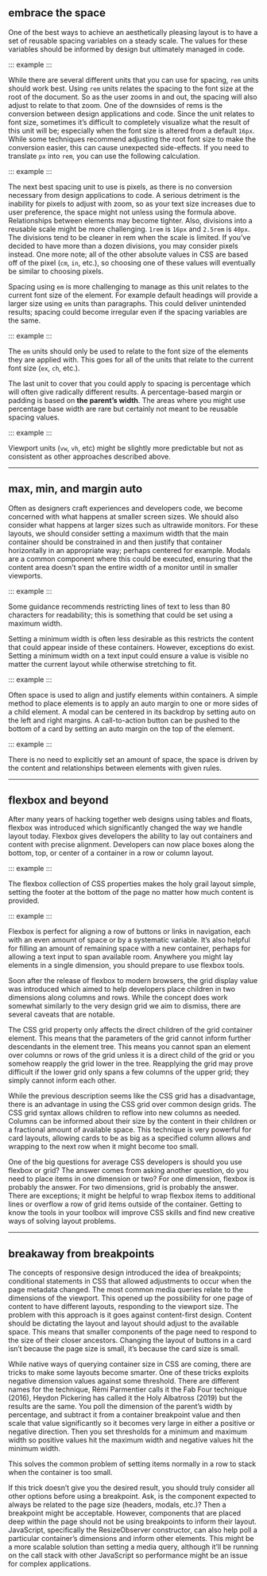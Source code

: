 ## embrace the space

One of the best ways to achieve an aesthetically pleasing layout is to have a set of reusable spacing variables on a steady scale. The values for these variables should be informed by design but ultimately managed in code. 

::: example
<ex-spacing-values></ex-spacing-values>
:::

While there are several different units that you can use for spacing, `rem` units should work best. Using `rem` units relates the spacing to the font size at the root of the document. So as the user zooms in and out, the spacing will also adjust to relate to that zoom. One of the downsides of rems is the conversion between design applications and code. Since the unit relates to font size, sometimes it’s difficult to completely visualize what the result of this unit will be; especially when the font size is altered from a default `16px`. While some techniques recommend adjusting the root font size to make the conversion easier, this can cause unexpected side-effects. If you need to translate `px` into `rem`, you can use the following calculation.

::: example
<ex-px-rem></ex-px-rem>
:::


The next best spacing unit to use is pixels, as there is no conversion necessary from design applications to code. A serious detriment is the inability for pixels to adjust with zoom, so as your text size increases due to user preference, the space might not unless using the formula above. Relationships between elements may become tighter. Also, divisions into a reusable scale might be more challenging. `1rem` is `16px` and `2.5rem` is `40px`. The divisions tend to be cleaner in rem when the scale is limited. If you’ve decided to have more than a dozen divisions, you may consider pixels instead. One more note; all of the other absolute values in CSS are based off of the pixel (`cm`, `in`, etc.), so choosing one of these values will eventually be similar to choosing pixels.

Spacing using `em` is more challenging to manage as this unit relates to the current font size of the element. For example default headings will provide a larger size using `em` units than paragraphs. This could deliver unintended results; spacing could become irregular even if the spacing variables are the same.

::: example
<ex-em-sizing></ex-em-sizing>
:::

The `em` units should only be used to relate to the font size of the elements they are applied with. This goes for all of the units that relate to the current font size (`ex`, `ch`, etc.).

The last unit to cover that you could apply to spacing is percentage which will often give radically different results. A percentage-based margin or padding is based on **the parent’s width**. The areas where you might use percentage base width are rare but certainly not meant to be reusable spacing values.

::: example
<ex-percentage-sizing></ex-percentage-sizing>
:::

Viewport units (`vw`, `vh`, etc) might be slightly more predictable but not as consistent as other approaches described above.

---
## max, min, and margin auto

Often as designers craft experiences and developers code, we become concerned with what happens at smaller screen sizes. We should also consider what happens at larger sizes such as ultrawide monitors. For these layouts, we should consider setting a maximum width that the main container should be constrained in and then justify that container horizontally in an appropriate way; perhaps centered for example. Modals are a common component where this could be executed, ensuring that the content area doesn’t span the entire width of a monitor until in smaller viewports.

::: example
<ex-modal display="max-width"></ex-modal>
:::

Some guidance recommends restricting lines of text to less than 80 characters for readability; this is something that could be set using a maximum width.

Setting a minimum width is often less desirable as this restricts the content that could appear inside of these containers. However, exceptions do exist. Setting a minimum width on a text input could ensure a value is visible no matter the current layout while otherwise stretching to fit.

::: example
<ex-min-input></ex-min-input>
:::

Often space is used to align and justify elements within containers. A simple method to place elements is to apply an auto margin to one or more sides of a child element. A modal can be centered in its backdrop by setting auto on the left and right margins. A call-to-action button can be pushed to the bottom of a card by setting an auto margin on the top of the element.

::: example
<ex-modal display="margin-auto"></ex-modal>
:::

There is no need to explicitly set an amount of space, the space is driven by the content and relationships between elements with given rules.

---
## flexbox and beyond

After many years of hacking together web designs using tables and floats, flexbox was introduced which significantly changed the way we handle layout today. Flexbox gives developers the ability to lay out containers and content with precise alignment. Developers can now place boxes along the bottom, top, or center of a container in a row or column layout.

::: example
<ex-display-flex></ex-display-flex>
:::

The flexbox collection of CSS properties makes the holy grail layout simple, setting the footer at the bottom of the page no matter how much content is provided.

::: example
<ex-holy-grail></ex-holy-grail>
:::

Flexbox is perfect for aligning a row of buttons or links in navigation, each with an even amount of space or by a systematic variable. It’s also helpful for filling an amount of remaining space with a new container, perhaps for allowing a text input to span available room. Anywhere you might lay elements in a single dimension, you should prepare to use flexbox tools.

Soon after the release of flexbox to modern browsers, the grid display value was introduced which aimed to help developers place children in two dimensions along columns and rows. While the concept does work somewhat similarly to the very design grid we aim to dismiss, there are several caveats that are notable.

The CSS grid property only affects the direct children of the grid container element. This means that the parameters of the grid cannot inform further descendants in the element tree. This means you cannot span an element over columns or rows of the grid unless it is a direct child of the grid or you somehow reapply the grid lower in the tree. Reapplying the grid may prove difficult if the lower grid only spans a few columns of the upper grid; they simply cannot inform each other.

While the previous description seems like the CSS grid has a disadvantage, there is an advantage in using the CSS grid over common design grids. The CSS grid syntax allows children to reflow into new columns as needed. Columns can be informed about their size by the content in their children or a fractional amount of available space. This technique is very powerful for card layouts, allowing cards to be as big as a specified column allows and wrapping to the next row when it might become too small.

One of the big questions for average CSS developers is should you use flexbox or grid? The answer comes from asking another question, do you need to place items in one dimension or two? For one dimension, flexbox is probably the answer. For two dimensions, grid is probably the answer. There are exceptions; it might be helpful to wrap flexbox items to additional lines or overflow a row of grid items outside of the container. Getting to know the tools in your toolbox will improve CSS skills and find new creative ways of solving layout problems.

---
## breakaway from breakpoints

The concepts of responsive design introduced the idea of breakpoints; conditional statements in CSS that allowed adjustments to occur when the page metadata changed. The most common media queries relate to the dimensions of the viewport. This opened up the possibility for one page of content to have different layouts, responding to the viewport size. The problem with this approach is it goes against content-first design. Content should be dictating the layout and layout should adjust to the available space. This means that smaller components of the page need to respond to the size of their closer ancestors. Changing the layout of buttons in a card isn’t because the page size is small, it’s because the card size is small.

While native ways of querying container size in CSS are coming, there are tricks to make some layouts become smarter. One of these tricks exploits negative dimension values against some threshold. There are different names for the technique, Rémi Parmentier calls it the Fab Four technique (2016), Heydon Pickering has called it the Holy Albatross (2019) but the results are the same. You poll the dimension of the parent’s width by percentage, and subtract it from a container breakpoint value and then scale that value significantly so it becomes very large in either a positive or negative direction. Then you set thresholds for a minimum and maximum width so positive values hit the maximum width and negative values hit the minimum width.

This solves the common problem of setting items normally in a row to stack when the container is too small.

If this trick doesn’t give you the desired result, you should truly consider all other options before using a breakpoint. Ask, is the component expected to always be related to the page size (headers, modals, etc.)? Then a breakpoint might be acceptable. However, components that are placed deep within the page should not be using breakpoints to inform their layout. JavaScript, specifically the ResizeObserver constructor, can also help poll a particular container’s dimensions and inform other elements. This might be a more scalable solution than setting a media query, although it’ll be running on the call stack with other JavaScript so performance might be an issue for complex applications.
